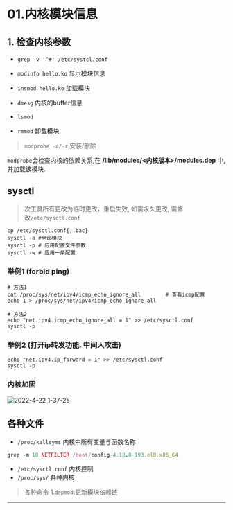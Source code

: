 # 01.内核模块信息

## 1. 检查内核参数

- `grep -v '^#' /etc/systcl.conf`


- `modinfo hello.ko` 显示模块信息
- `insmod hello.ko` 加载模块
- `dmesg` 内核的buffer信息
- `lsmod`
- `rmmod` 卸载模块

> `modprobe -a/-r` 安装/删除

`modprobe`会检查内核的依赖关系,在 **/lib/modules/<内核版本>/modules.dep** 中, 并加载该模块.

## sysctl

> 次工具所有更改为临时更改，重启失效, 如需永久更改, 需修改`/etc/sysctl.conf`

```shell
cp /etc/sysctl.conf{,.bac}
sysctl -a #全部模块
sysctl -p # 应用配置文件参数
sysctl -w # 应用一条配置
```

### 举例1 (forbid ping)

```shell
# 方法1
cat /proc/sys/net/ipv4/icmp_echo_ignore_all        # 查看icmp配置
echo 1 > /proc/sys/net/ipv4/icmp_echo_ignore_all

# 方法2
echo "net.ipv4.icmp_echo_ignore_all = 1" >> /etc/sysctl.conf
sysctl -p
```

### 举例2 (打开ip转发功能. 中间人攻击)
```shell
echo "net.ipv4.ip_forward = 1" >> /etc/sysctl.conf
sysctl -p
```

### 内核加固

![2022-4-22 1-37-25](2022-4-22%201-37-25.png)

## 各种文件

- `/proc/kallsyms` 内核中所有变量与函数名称

```ruby
grep -m 10 NETFILTER /boot/config-4.18.0-193.el8.x86_64
```

- `/etc/sysctl.conf` 内核控制
- `/proc/sys/` 各种内核

> 各种命令
> 1.`depmod`:更新模块依赖链

---